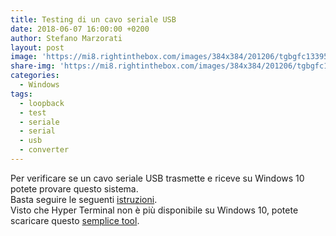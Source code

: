 ```yaml
---
title: Testing di un cavo seriale USB
date: 2018-06-07 16:00:00 +0200
author: Stefano Marzorati
layout: post
image: 'https://mi8.rightinthebox.com/images/384x384/201206/tgbgfc1339576234304.jpg'
share-img: 'https://mi8.rightinthebox.com/images/384x384/201206/tgbgfc1339576234304.jpg'
categories:
  - Windows
tags:
  - loopback
  - test
  - seriale
  - serial
  - usb
  - converter
---
```

Per verificare se un cavo seriale USB trasmette e riceve su Windows 10 potete provare questo sistema.   
Basta seguire le seguenti <a href="http://marzorati.co/download/Test_USB_Serial.pdf">istruzioni</a>.   
Visto che Hyper Terminal non è più disponibile su Windows 10, potete scaricare questo <a href="http://marzorati.co/download/HypeTerminal.rar">semplice tool</a>.   
